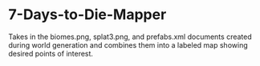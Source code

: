 # 7-Days-to-Die-Mapper
Takes in the biomes.png, splat3.png, and prefabs.xml documents created during world generation and combines them into a labeled map showing desired points of interest.
